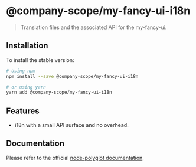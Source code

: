 # @company-scope/my-fancy-ui-i18n
> Translation files and the associated API for the my-fancy-ui.

## Installation
To install the stable version:

```sh
# Using npm
npm install --save @company-scope/my-fancy-ui-i18n

# or using yarn
yarn add @company-scope/my-fancy-ui-i18n
```

## Features
* i18n with a small API surface and no overhead.

## Documentation
Please refer to the official [node-polyglot documentation](https://github.com/airbnb/polyglot.js).
